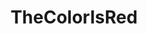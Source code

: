 ---
title: TheColorIsRed
crosslinks:
- UMukhasimAutoNews
- TourismHell
- FUCK_United_Airlines
- trashy
- me_irl
- Turkey
---